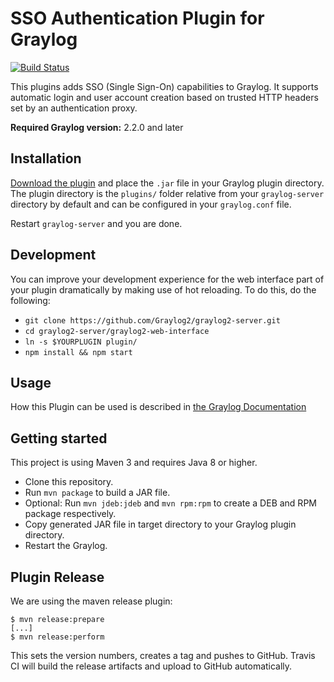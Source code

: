 # SSO Authentication Plugin for Graylog

[![Build Status](https://travis-ci.org/Graylog2/graylog-plugin-auth-sso.svg?branch=master)](https://travis-ci.org/Graylog2/graylog-plugin-auth-sso)

This plugins adds SSO (Single Sign-On) capabilities to Graylog. It supports automatic login and user account creation based on trusted HTTP headers set by an authentication proxy.


**Required Graylog version:** 2.2.0 and later

Installation
------------

[Download the plugin](https://github.com/Graylog2/graylog-plugin-auth-sso/releases)
and place the `.jar` file in your Graylog plugin directory. The plugin directory
is the `plugins/` folder relative from your `graylog-server` directory by default
and can be configured in your `graylog.conf` file.

Restart `graylog-server` and you are done.

Development
-----------

You can improve your development experience for the web interface part of your plugin
dramatically by making use of hot reloading. To do this, do the following:

* `git clone https://github.com/Graylog2/graylog2-server.git`
* `cd graylog2-server/graylog2-web-interface`
* `ln -s $YOURPLUGIN plugin/`
* `npm install && npm start`

Usage
-----

How this Plugin can be used is described in [the Graylog Documentation](http://docs.graylog.org/en/2.1/pages/users_and_roles/external_auth.html#single-sign-on)


Getting started
---------------

This project is using Maven 3 and requires Java 8 or higher.

* Clone this repository.
* Run `mvn package` to build a JAR file.
* Optional: Run `mvn jdeb:jdeb` and `mvn rpm:rpm` to create a DEB and RPM package respectively.
* Copy generated JAR file in target directory to your Graylog plugin directory.
* Restart the Graylog.

Plugin Release
--------------

We are using the maven release plugin:

```
$ mvn release:prepare
[...]
$ mvn release:perform
```

This sets the version numbers, creates a tag and pushes to GitHub. Travis CI will build the release artifacts and upload to GitHub automatically.
